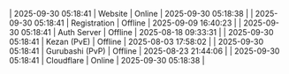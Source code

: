 | 2025-09-30 05:18:41 | Website | Online | 2025-09-30 05:18:38 |
| 2025-09-30 05:18:41 | Registration | Offline | 2025-09-09 16:40:23 |
| 2025-09-30 05:18:41 | Auth Server | Offline | 2025-08-18 09:33:31 |
| 2025-09-30 05:18:41 | Kezan (PvE) | Offline | 2025-08-03 17:58:02 |
| 2025-09-30 05:18:41 | Gurubashi (PvP) | Offline | 2025-08-23 21:44:06 |
| 2025-09-30 05:18:41 | Cloudflare | Online | 2025-09-30 05:18:38 |
